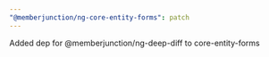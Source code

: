 ```yaml
---
"@memberjunction/ng-core-entity-forms": patch
---
```


Added dep for @memberjunction/ng-deep-diff to core-entity-forms
